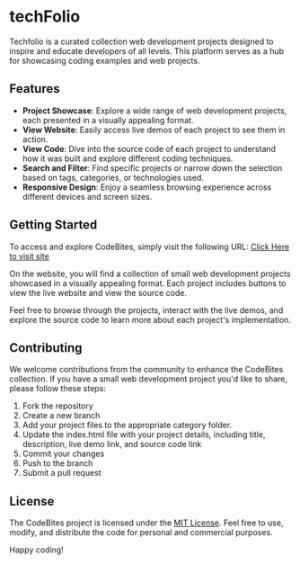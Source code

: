 # techFolio

Techfolio is a curated collection web development projects designed to inspire and educate developers of all levels. This platform serves as a hub for showcasing coding examples and web projects.

## Features

- **Project Showcase**: Explore a wide range of web development projects, each presented in a visually appealing format.
- **View Website**: Easily access live demos of each project to see them in action.
- **View Code**: Dive into the source code of each project to understand how it was built and explore different coding techniques.
- **Search and Filter**: Find specific projects or narrow down the selection based on tags, categories, or technologies used.
- **Responsive Design**: Enjoy a seamless browsing experience across different devices and screen sizes.

## Getting Started

To access and explore CodeBites, simply visit the following URL: [Click Here to visit site](https://techfolio.netlify.app)

On the website, you will find a collection of small web development projects showcased in a visually appealing format. Each project includes buttons to view the live website and view the source code.

Feel free to browse through the projects, interact with the live demos, and explore the source code to learn more about each project's implementation.



## Contributing

We welcome contributions from the community to enhance the CodeBites collection. If you have a small web development project you'd like to share, please follow these steps:

1. Fork the repository
2. Create a new branch
3. Add your project files to the appropriate category folder.
4. Update the index.html file with your project details, including title, description, live demo link, and source code link
5. Commit your changes
6. Push to the branch
7. Submit a pull request


## License

The CodeBites project is licensed under the [MIT License](LICENSE). Feel free to use, modify, and distribute the code for personal and commercial purposes.

Happy coding!
